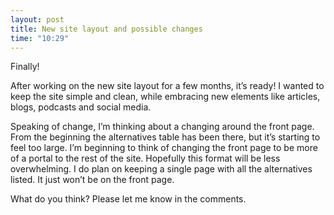 ```yaml
---
layout: post
title: New site layout and possible changes
time: "10:29"
---
```


Finally!

After working on the new site layout for a few months, it’s ready!  I wanted to keep the site 
simple and clean, while embracing new elements like articles, blogs, podcasts and social media.

Speaking of change, I’m thinking about a changing around the front page.  From the beginning the 
alternatives table has been there, but it’s starting to feel too large.  I’m beginning to think of 
changing the front page to be more of a portal to the rest of the site.  Hopefully this format will be less 
overwhelming.  I do plan on keeping a single page with all the alternatives listed.  It just won’t 
be on the front page.

What do you think? Please let me know in the comments.
